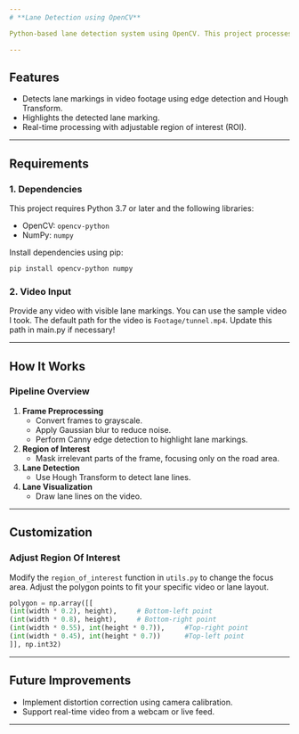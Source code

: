 ```yaml
---
# **Lane Detection using OpenCV**

Python-based lane detection system using OpenCV. This project processes video footage to detect lane markings on the road, highlight the lane area, and visualize the results in real time. The system is ideal for beginners exploring computer vision and provides a solid foundation for advanced applications such as self-driving car projects.

---
```


## **Features**
- Detects lane markings in video footage using edge detection and Hough Transform.
- Highlights the detected lane marking.
- Real-time processing with adjustable region of interest (ROI).

---

## **Requirements**
### **1. Dependencies**
This project requires Python 3.7 or later and the following libraries:
- OpenCV: `opencv-python`
- NumPy: `numpy`

Install dependencies using pip:
```bash
pip install opencv-python numpy
```

### **2. Video Input**
Provide any video with visible lane markings. You can use the sample video I took. The default path for the video is `Footage/tunnel.mp4`. Update this path in main.py if necessary!

---

## **How It Works**
### **Pipeline Overview**
1. **Frame Preprocessing**
    - Convert frames to grayscale.
    - Apply Gaussian blur to reduce noise.
    - Perform Canny edge detection to highlight lane markings.
2. **Region of Interest**
    - Mask irrelevant parts of the frame, focusing only on the road area.
3. **Lane Detection**
    - Use Hough Transform to detect lane lines.
4. **Lane Visualization**
    - Draw lane lines on the video.

---

## **Customization**
### **Adjust Region Of Interest**
Modify the `region_of_interest` function in `utils.py` to change the focus area. Adjust the polygon points to fit your specific video or lane layout.
```Python
polygon = np.array([[
(int(width * 0.2), height),     # Bottom-left point
(int(width * 0.8), height),     # Bottom-right point
(int(width * 0.55), int(height * 0.7)),     #Top-right point
(int(width * 0.45), int(height * 0.7))      #Top-left point
]], np.int32)
```

---

## **Future Improvements**
- Implement distortion correction using camera calibration.
- Support real-time video from a webcam or live feed.

---